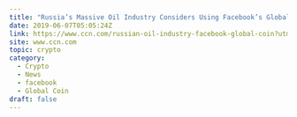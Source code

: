 ```yaml
---
title: "Russia’s Massive Oil Industry Considers Using Facebook’s Global Coin"
date: 2019-06-07T05:05:24Z
link: https://www.ccn.com/russian-oil-industry-facebook-global-coin?utm_medium=RSS&utm_source=hune
site: www.ccn.com
topic: crypto
category:
  - Crypto
  - News
  - facebook
  - Global Coin
draft: false
---
```

